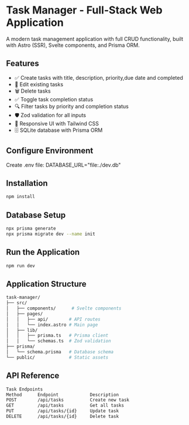 # Task Manager - Full-Stack Web Application

A modern task management application with full CRUD functionality, built with Astro (SSR), Svelte components, and Prisma ORM.

## Features

- ✅ Create tasks with title, description, priority,due date and completed
- 📝 Edit existing tasks
- 🗑️ Delete tasks
- ✅ Toggle task completion status
- 🔍 Filter tasks by priority and completion status
- 🛡️ Zod validation for all inputs
- 📱 Responsive UI with Tailwind CSS
- 🗄️ SQLite database with Prisma ORM

## Configure Environment
Create .env file: 
DATABASE_URL="file:./dev.db"

## Installation
```bash
npm install

```

## Database Setup
```bash
npx prisma generate
npx prisma migrate dev --name init

```

## Run the Application
```bash
npm run dev

```

## Application Structure
```bash
task-manager/
├── src/
│   ├── components/      # Svelte components
│   ├── pages/
│   │   ├── api/        # API routes
│   │   └── index.astro # Main page
│   ├── lib/
│   │   ├── prisma.ts   # Prisma client
│   │   └── schemas.ts  # Zod validation
├── prisma/
│   └── schema.prisma   # Database schema
└── public/             # Static assets

```
## API Reference
```bash
Task Endpoints
Method	    Endpoint	        Description
POST	    /api/tasks	        Create new task
GET	        /api/tasks	        Get all tasks
PUT	        /api/tasks/{id}	    Update task
DELETE	    /api/tasks/{id}	    Delete task
```